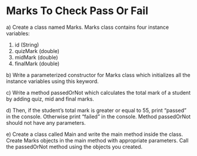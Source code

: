 # Marks To Check Pass Or Fail

a) Create a class named Marks. Marks class contains four instance variables:

  1) id (String)
  2) quizMark (double)
  3) midMark (double)
  4) finalMark (double)

b) Write a parameterized constructor for Marks class which initializes all the instance variables using this keyword.

c) Write a method passedOrNot which calculates the total mark of a student by adding quiz, mid and final marks.

d) Then, if the student’s total mark is greater or equal to 55, print “passed” in the console. Otherwise print “failed” in the console. Method passedOrNot should not have any parameters.

e) Create a class called Main and write the main method inside the class. Create Marks objects in the main method with appropriate parameters. Call the passedOrNot method using the objects you created.
